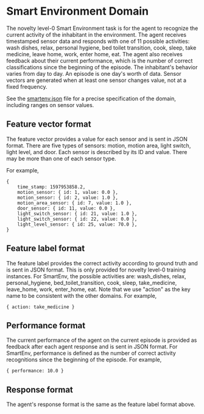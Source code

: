 # Smart Environment Domain

The novelty level-0 Smart Environment task is for the agent to recognize the
current activity of the inhabitant in the environment. The agent receives
timestamped sensor data and responds with one of 11 possible activities: wash
dishes, relax, personal hygiene, bed toilet transition, cook, sleep, take
medicine, leave home, work, enter home, eat. The agent also receives feedback
about their current performance, which is the number of correct classifications
since the beginning of the episode. The inhabitant's behavior varies from day
to day. An episode is one day's worth of data. Sensor vectors are generated
when at least one sensor changes value, not at a fixed frequency.

See the [smartenv.json](smartenv.json) file for a precise specification of the
domain, including ranges on sensor values.

## Feature vector format

The feature vector provides a value for each sensor and is sent in JSON format.
There are five types of sensors: motion, motion area, light switch, light
level, and door.  Each sensor is described by its ID and value. There may be
more than one of each sensor type.

For example,

```
{
    time_stamp: 1597953858.2,
    motion_sensor: { id: 1, value: 0.0 },
    motion_sensor: { id: 2, value: 1.0 },
    motion_area_sensor: { id: 7, value: 1.0 },
    door_sensor: { id: 11, value: 0.0 },
    light_switch_sensor: { id: 21, value: 1.0 },
    light_switch_sensor: { id: 22, value: 0.0 },
    light_level_sensor: { id: 25, value: 70.0 },
}
```

## Feature label format

The feature label provides the correct activity according to ground truth and
is sent in JSON format. This is only provided for novelty level-0 training
instances. For SmartEnv, the possible activities are: wash\_dishes, relax,
personal\_hygiene, bed\_toilet\_transition, cook, sleep, take\_medicine,
leave\_home, work, enter\_home, eat. Note that we use "action" as the key name
to be consistent with the other domains. For example,

```
{ action: take_medicine }
```

## Performance format

The current performance of the agent on the current episode is provided as
feedback after each agent response and is sent in JSON format. For SmartEnv,
performance is defined as the number of correct activity recognitions since
the beginning of the episode.  For example,

```
{ performance: 10.0 }
```

## Response format

The agent's response format is the same as the feature label format above.



